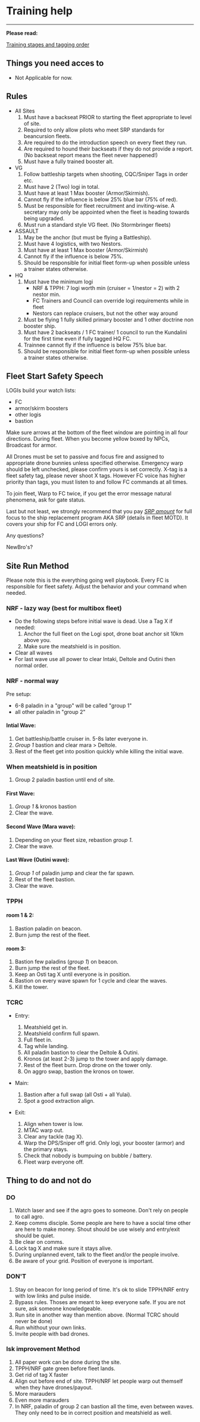 # Training help

---

**Please read:**

[Training stages and tagging order](/guide/fctraining)

## Things you need acces to

- Not Applicable for now.

## Rules

- All Sites
  1. Must have a backseat PRIOR to starting the fleet appropriate to level of site.
  1. Required to only allow pilots who meet SRP standards for beancursion fleets.
  1. Are required to do the introduction speech on every fleet they run.
  1. Are required to hound their backseats if they do not provide a report. (No backseat report means the fleet never happened!)
  1. Must have a fully trained booster alt.
- VG
  1. Follow battleship targets when shooting, CQC/Sniper Tags in order etc.
  1. Must have 2 (Two) logi in total.
  1. Must have at least 1 Max booster (Armor/Skirmish).
  1. Cannot fly if the influence is below 25% blue bar (75% of red).
  1. Must be responsible for fleet recruitment and inviting-wise. A secretary may only be appointed when the fleet is heading towards being upgraded.
  1. Must run a standard style VG fleet. (No Stormbringer fleets)
- ASSAULT
  1. May be the anchor (but must be flying a Battleship).
  1. Must have 4 logistics, with two Nestors.
  1. Must have at least 1 Max booster (Armor/Skirmish)
  1. Cannot fly if the influence is below 75%.
  1. Should be responsible for initial fleet form-up when possible unless a trainer states otherwise.
- HQ
  1. Must have the minimum logi
     - NRF & TPPH: 7 logi worth min (cruiser = 1/nestor = 2) with 2 nestor min.
     - FC Trainers and Council can override logi requirements while in fleet
     - Nestors can replace cruisers, but not the other way around 
  1. Must be flying 1 fully skilled primary booster and 1 other doctrine non booster ship.
  1. Must have 2 backseats / 1 FC trainer/ 1 council to run the Kundalini for the first time even if fully tagged HQ FC.
  1. Trainnee cannot fly if the influence is below 75% blue bar.
  1. Should be responsible for initial fleet form-up when possible unless a trainer states otherwise.

## Fleet Start Safety Speech

LOGIs build your watch lists:
- FC
- armor/skirm boosters
- other logis
- bastion

Make sure arrows at the bottom of the fleet window are pointing in all four directions.
During fleet. When you become yellow boxed by NPCs, Broadcast for armor.

All Drones must be set to passive and focus fire and assigned to appropriate drone bunnies unless specified otherwise.
Emergency warp should be left unchecked, please confirm yours is set correctly.
X-tag is a fleet safety tag, please never shoot X tags.
However FC voice has higher priority than tags, you must listen to and follow FC commands at all times.

To join fleet, Warp to FC twice, if you get the error message natural phenomena, ask for gate status.

Last but not least, we strongly recommend that you pay [*SRP amount*](/guide/xup#ship-replacement-program-4) for full focus to the ship replacement program AKA SRP (details in fleet MOTD). It covers your ship for FC and LOGI errors only.

Any questions?

NewBro's?

## Site Run Method

Please note this is the everything going well playbook. Every FC is responsible for fleet safety.
Adjust the behavior and your command when needed.

### NRF - lazy way (best for multibox fleet)

- Do the following steps before initial wave is dead. Use a Tag X if needed:
     1. Anchor the full fleet on the Logi spot, drone boat anchor sit 10km above you.
     1. Make sure the meatshield is in position.
- Clear all waves
- For last wave use all power to clear Intaki, Deltole and Outini then normal order.

### NRF - normal way

Pre setup:
- 6-8 paladin in a "group" will be called "group 1"
- all other paladin in "group 2"

#### Intial Wave:

1. Get battleship/battle cruiser in. 5-8s later everyone in.
1. *Group 1* bastion and clear mara > Deltole.
1. Rest of the fleet get into position quickly while killing the initial wave.

### When meatshield is in position

1. Group 2 paladin bastion until end of site.

#### First Wave:

1. *Group 1* & kronos bastion
1. Clear the wave.

#### Second Wave (Mara wave):

1. Depending on your fleet size, rebastion *group 1*.
1. Clear the wave.

#### Last Wave (Outini wave):

1. *Group 1* of paladin jump and clear the far spawn.
1. Rest of the fleet bastion.
1. Clear the wave.


### TPPH

#### room 1 & 2:

1. Bastion paladin on beacon.
1. Burn jump the rest of the fleet.

#### room 3:

1. Bastion few paladins (*group 1*) on beacon.
1. Burn jump the rest of the fleet.
1. Keep an Osti tag X until everyone is in position.
1. Bastion on every wave spawn for 1 cycle and clear the waves.
1. Kill the tower.


### TCRC

- Entry:
     1. Meatshield get in.
     1. Meatshield confirm full spawn.
     1. Full fleet in.
     1. Tag while landing.
     1. All paladin bastion to clear the Deltole & Outini.
     1. Kronos (at least 2-3) jump to the tower and apply damage.
     1. Rest of the fleet burn. Drop drone on the tower only.
     1. On aggro swap, bastion the kronos on tower.

- Main:
     1. Bastion after a full swap (all Osti + all Yulai).
     1. Spot a good extraction align.

- Exit:
     1. Align when tower is low.
	 1. MTAC warp out.
     1. Clear any tackle (tag X).
     1. Warp the DPS/Sniper off grid. Only logi, your booster (armor) and the primary stays.
     1. Check that nobody is bumpuing on bubble / battery.
     1. Fleet warp everyone off.
	 
## Thing to do and not do

### DO

1. Watch laser and see if the agro goes to someone. Don't rely on people to call agro.
1. Keep comms disciple. Some people are here to have a social time other are here to make money. Shout should be use wisely and entry/exit should be quiet.
1. Be clear on comms.
1. Lock tag X and make sure it stays alive.
1. During unplanned event, talk to the fleet and/or the people involve.
1. Be aware of your grid. Position of everyone is important.


### DON'T

1. Stay on beacon for long period of time. It's ok to slide TPPH/NRF entry with low links and pulse inside.
1. Bypass rules. Thoses are meant to keep everyone safe. If you are not sure, ask someone knowledgeable.
1. Run site in another way than mention above. (Normal TCRC should never be done)
1. Run whithout your own links.
1. Invite people with bad drones.

### Isk improvement Method

1. All paper work can be done during the site.
1. TPPH/NRF gate green before fleet lands.
1. Get rid of tag X faster
1. Align out before end of site. TPPH/NRF let people warp out themself when they have drones/payout.
1. More marauders
1. Even more marauders
1. In NRF, paladin of group 2 can bastion all the time, even between waves. They only need to be in correct position and meatshield as well.

